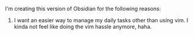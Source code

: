 I'm creating this version of Obsidian for the following reasons:
1. I want an easier way to manage my daily tasks other than using vim. I kinda not feel like doing the vim hassle anymore, haha.